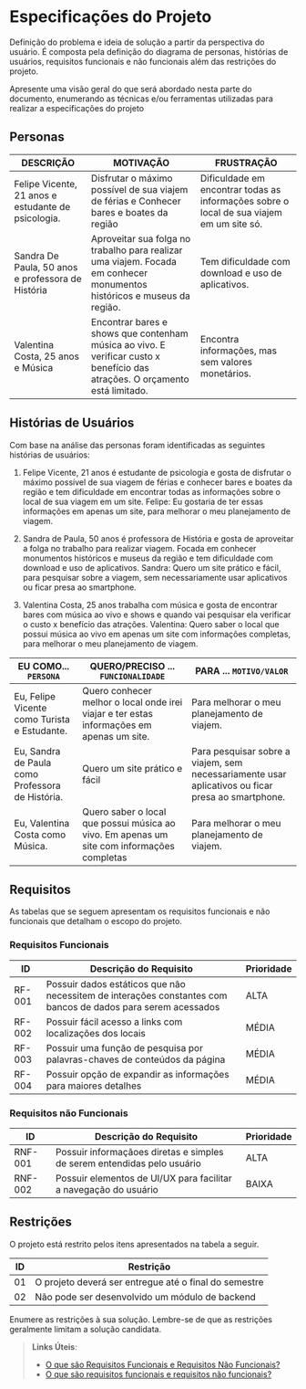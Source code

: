 # Especificações do Projeto

Definição do problema e ideia de solução a partir da perspectiva do usuário. É composta pela definição do  diagrama de personas, histórias de usuários, requisitos funcionais e não funcionais além das restrições do projeto.

Apresente uma visão geral do que será abordado nesta parte do documento, enumerando as técnicas e/ou ferramentas utilizadas para realizar a especificações do projeto

## Personas

|DESCRIÇÃO| MOTIVAÇÃO |FRUSTRAÇÃO|
|--------------------|------------------------------------|----------------------------------------|
|Felipe Vicente, 21 anos e estudante de psicologia.| 	Disfrutar o máximo possível de sua viajem de férias e Conhecer bares e boates da região | Dificuldade em encontrar todas as informações sobre o local de sua viajem em um site só.|
|Sandra De Paula, 50 anos e professora de História| Aproveitar sua folga no trabalho para realizar uma viajem. Focada em conhecer monumentos históricos e museus da região. |	Tem dificuldade com download e uso de aplicativos.|
|Valentina Costa, 25 anos e Música |Encontrar bares e shows que contenham música ao vivo. E verificar custo x benefício das atrações. O orçamento está limitado.|	Encontra informações, mas sem valores monetários.|


## Histórias de Usuários

Com base na análise das personas foram identificadas as seguintes histórias de usuários:
 
1.	Felipe Vicente, 21 anos é estudante de psicologia e gosta de disfrutar o máximo possível de sua viagem de férias e conhecer bares e boates da região e tem dificuldade em encontrar todas as informações sobre o local de sua viagem em um site. Felipe: Eu gostaria de ter essas informações em apenas um site, para melhorar o meu planejamento de viagem.

2.	Sandra de Paula, 50 anos é professora de História e gosta de aproveitar a folga no trabalho para realizar viagem. Focada em conhecer monumentos históricos e museus da região e tem dificuldade com download e uso de aplicativos. Sandra: Quero um site prático e fácil, para pesquisar sobre a viagem, sem necessariamente usar aplicativos ou ficar presa ao smartphone.

3.	Valentina Costa, 25 anos trabalha com música e gosta de encontrar bares com música ao vivo e shows e quando vai pesquisar ela verificar o custo x benefício das atrações. Valentina: Quero saber o local que possui música ao vivo em apenas um site com informações completas, para melhorar o meu planejamento de viagem.


|EU COMO... `PERSONA`| QUERO/PRECISO ... `FUNCIONALIDADE` |PARA ... `MOTIVO/VALOR`                 |
|--------------------|------------------------------------|----------------------------------------|
|Eu, Felipe Vicente como Turista e Estudante.| Quero conhecer melhor o local onde irei viajar e ter estas informações em apenas um site.  | Para melhorar o meu planejamento de viajem.|
|Eu, Sandra de Paula como Professora de História.|Quero um site prático e fácil| Para pesquisar sobre a viajem, sem necessariamente usar aplicativos ou ficar presa ao smartphone.
|Eu, Valentina Costa como Música.|Quero saber o local que possui música ao vivo. Em apenas um site com informações completas|Para melhorar o meu planejamento de viajem.|

## Requisitos

As tabelas que se seguem apresentam os requisitos funcionais e não funcionais que detalham o escopo do projeto.

### Requisitos Funcionais

|ID    | Descrição do Requisito  | Prioridade |
|------|-----------------------------------------|----|
|RF-001| Possuir dados estáticos que não necessitem de interações constantes com bancos de dados para serem acessados | ALTA | 
|RF-002| Possuir fácil acesso a links com localizações dos locais | MÉDIA |
|RF-003| Possuir uma função de pesquisa por palavras-chaves de conteúdos da página | MÉDIA |
|RF-004| Possuir opção de expandir as informações para maiores detalhes | MÉDIA |


### Requisitos não Funcionais

|ID     | Descrição do Requisito  |Prioridade |
|-------|-------------------------|----|
|RNF-001| Possuir informaçãoes diretas e simples de serem entendidas pelo usuário | ALTA |
|RNF-002| Possuir elementos de UI/UX para facilitar a navegação do usuário | BAIXA | 

## Restrições

O projeto está restrito pelos itens apresentados na tabela a seguir.

|ID| Restrição                                             |
|--|-------------------------------------------------------|
|01| O projeto deverá ser entregue até o final do semestre |
|02| Não pode ser desenvolvido um módulo de backend        |


Enumere as restrições à sua solução. Lembre-se de que as restrições geralmente limitam a solução candidata.

> **Links Úteis**:
> - [O que são Requisitos Funcionais e Requisitos Não Funcionais?](https://codificar.com.br/requisitos-funcionais-nao-funcionais/)
> - [O que são requisitos funcionais e requisitos não funcionais?](https://analisederequisitos.com.br/requisitos-funcionais-e-requisitos-nao-funcionais-o-que-sao/)
